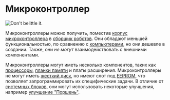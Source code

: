 # Микроконтроллер

![Don't belittle it.](block:OpenComputers:microcontroller)

Микроконтроллеры можно получить, поместив [корпус микроконтроллера](../item/microcontrollerCase1.md) в [сборщик роботов](assembler.md). Они обладают меньшей функциональностью, по сравнению с [компьютерами](../general/computer.md), но они дешевле в создании. Также, они *не могут* взаимодействовать с внешними компонентами.

Микроконтроллеры могут иметь несколько компонентов, таких как [процессоры](../item/cpu1.md), [планки памяти](../item/ram1.md) и платы расширения. Микроконтроллеры не могут иметь [жесткий диск](../item/hdd1.md), но имеют слот под [EEPROM](../item/eeprom.md), что позволяет запрограммировать их специфические задачи. В отличие от [системных блоков](case1.md), они могут использовать некоторые улучшения, например [улучшение "Поршень"](../item/pistonUpgrade.md).
